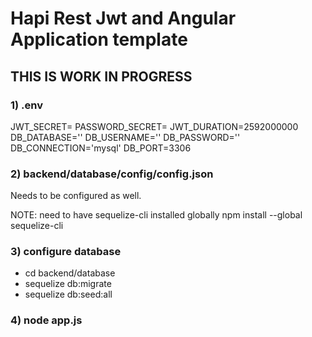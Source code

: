 # Hapi Rest Jwt and Angular Application template

## THIS IS WORK IN PROGRESS

### 1) .env
JWT_SECRET=<LONG RANDOM STRING HERE>
PASSWORD_SECRET=<SHOT RANDOM STRING HERE>
JWT_DURATION=2592000000
DB_DATABASE=''
DB_USERNAME=''
DB_PASSWORD=''
DB_CONNECTION='mysql'
DB_PORT=3306
### 2) backend/database/config/config.json
Needs to be configured as well.

NOTE: need to have sequelize-cli installed globally npm install --global sequelize-cli
### 3) configure database
- cd backend/database
- sequelize db:migrate
- sequelize db:seed:all

### 4) node app.js

